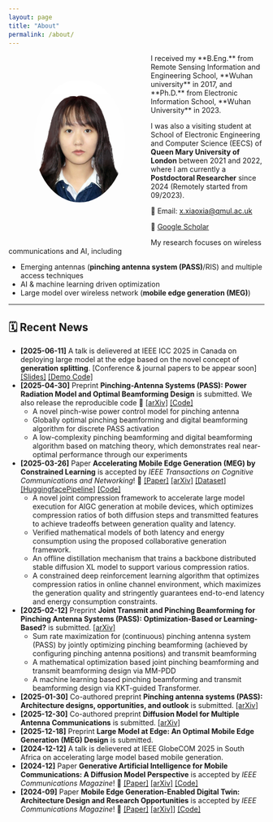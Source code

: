 ```yaml
---
layout: page
title: "About"
permalink: /about/
---
```

<img src="/assets/images/avatar.jpg" alt="Xiaoxia Xu" width="180" style="border-radius: 50%; float: left; margin-left: 50px; margin-right: 50px; margin-top: 50px; margin-bottom: 80px;">
I received my **B.Eng.** from Remote Sensing Information and Engineering School, **Wuhan university** in 2017, and **Ph.D.** from Electronic Information School, **Wuhan University** in 2023.

I was also a visiting student at School of Electronic Engineering and Computer Science (EECS) of **Queen Mary University of London** between 2021 and 2022, where I am currently a **Postdoctoral Researcher** since 2024 (Remotely started from 09/2023).  

📧 Email: [x.xiaoxia@qmul.ac.uk](mailto:x.xiaoxia@qmul.ac.uk)  

🔗 [Google Scholar](https://scholar.google.com.hk/citations?user=3ifNbp0AAAAJ&hl)

My research focuses on wireless communications and AI, including 
- Emerging antennas (**pinching antenna system (PASS)**/RIS) and multiple access techniques
- AI & machine learning driven optimization
- Large model over wireless network (**mobile edge generation (MEG)**)


---


## 🗓️ Recent News
- **[2025-06-11]** A talk is delievered at IEEE ICC 2025 in Canada on deploying large model at the edge based on the novel concept of **generation splitting**. [Conference & journal papers to be appear soon]
  [[Slides]](https://github.com/xiaoxiaxusummer/MEGSplitting/blob/main/Optimal%20Energy-Delay%20Tradeoff%20for%20MEG.pdf) [[Demo Code]](https://github.com/xiaoxiaxusummer/MEGSplitting)
- **[2025-04-30]** Preprint **Pinching-Antenna Systems (PASS): Power Radiation Model and Optimal Beamforming Design** is submitted. We also release the reproducible code 🚀 [[arXiv]](https://arxiv.org/abs/2505.00218) [[Code]](https://github.com/xiaoxiaxusummer/PASS_Discrete)
	- A novel pinch-wise power control model for pinching antenna
	- Globally optimal pinching beamforming and digital beamforming algorithm for discrete PASS activation
	- A low-complexity  pinching beamforming and digital beamforming algorithm based on matching theory, which demonstrates real near-optimal performance through our experiments
- **[2025-03-26]** Paper **Accelerating Mobile Edge Generation (MEG) by Constrained Learning** is accepted by *IEEE Transactions on Cognitive Communications and Networking*! 🎉 [[Paper]](https://ieeexplore.ieee.org/abstract/document/10955724) [[arXiv]](https://arxiv.org/pdf/2407.07245) [[Dataset]](https://huggingface.co/datasets/xiaoxiaxu/highresolution-laioncoco-aesthetic-MEG) [[HuggingfacePipeline]](https://huggingface.co/xiaoxiaxu/LowLatencyMEG_Backbone) [[Code]](https://github.com/xiaoxiaxusummer/LowLatencyMEG)
	- A novel joint compression framework to accelerate large model execution for AIGC generation at mobile devices, which optimizes compression ratios of both diffusion steps and transmitted features to achieve tradeoffs between generation quality and latency.  
	- Verified mathematical models of both latency and energy consumption using the proposed collaborative generation framework.
	- An offline distillation mechanism that trains a backbone distributed stable diffusion XL model to support various compression ratios. 
	- A constrained deep reinforcement learning algorithm that optimizes compression ratios in online channel environment, which maximizes the generation quality and stringently guarantees end-to-end latency and energy consumption constraints.
- **[2025-02-12]** Preprint **Joint Transmit and Pinching Beamforming for Pinching Antenna Systems (PASS): Optimization-Based or Learning-Based?** is submitted. [[arXiv]](https://arxiv.org/pdf/2502.08637)
	- Sum rate maximization for (continuous) pinching antenna system (PASS) by jointly optimizing pinching beamforming (achieved by configuring pinching antenna positions) and transmit beamforming
	- A mathematical optimization based joint pinching beamforming and transmit beamforming design via MM-PDD
 	- A machine learning based pinching beamforming and transmit beamforming design via KKT-guided Transformer. 
- **[2025-01-30]** Co-authored preprint **Pinching antenna systems (PASS): Architecture designs, opportunities, and outlook** is submitted. [[arXiv]](https://arxiv.org/abs/2501.18409)
- **[2025-12-30]** Co-authored preprint **Diffusion Model for Multiple Antenna Communications** is submitted. [[arXiv]](https://arxiv.org/abs/2502.01841)
- **[2025-12-18]** Preprint **Large Model at Edge: An Optimal Mobile Edge Generation (MEG) Design** is submitted. 
- **[2024-12-12]** A talk is delievered at IEEE GlobeCOM 2025 in South Africa on accelerating large model based mobile generation.
- **[2024-12]** Paper **Generative Artificial Intelligence for Mobile Communications: A Diffusion Model Perspective** is accepted by *IEEE Communications Magazine*! 🎉 [[Paper]](https://ieeexplore.ieee.org/document/10812969) [[arXiv]](https://arxiv.org/pdf/2410.06389) [[Code]](https://github.com/xiaoxiaxusummer/GAI_COMM)
- **[2024-09]** Paper **Mobile Edge Generation-Enabled Digital Twin: Architecture Design and Research Opportunities** is accepted by *IEEE Communications Magazine*! 🎉 [[Paper]](https://ieeexplore.ieee.org/abstract/document/10812968) [[arXiv]](https://arxiv.org/abs/2407.02804)] [[Code]](https://github.com/xiaoxiaxusummer/MEG_DT)

